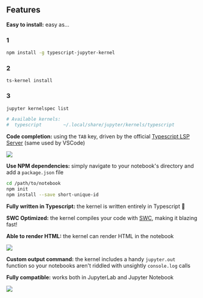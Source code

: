 ## Features

**Easy to install:** easy as...

### 1

```sh
npm install -g typescript-jupyter-kernel
```

### 2

```
ts-kernel install
```

### 3

```sh
jupyter kernelspec list

# Available kernels:
#  typescript        ~/.local/share/jupyter/kernels/typescript
```

**Code completion:** using the `TAB` key, driven by the official [Typescript LSP Server](https://github.com/typescript-language-server/typescript-language-server) (same used by VSCode)

![](https://raw.githubusercontent.com/simplyhexagonal/typescript-jupyter-kernel/assets/typescript-jupyter-kernel-code-completion.gif)

**Use NPM dependencies:** simply navigate to your notebook's directory and add a `package.json` file

```sh
cd /path/to/notebook
npm init
npm install --save short-unique-id
```

**Fully written in Typescript:** the kernel is written entirely in Typescript 🦾

**SWC Optimized:** the kernel compiles your code with [SWC](https://github.com/swc-project/swc), making it blazing fast!

**Able to render HTML:** the kernel can render HTML in the notebook

![](https://raw.githubusercontent.com/simplyhexagonal/typescript-jupyter-kernel/assets/typescript-jupyter-kernel-html-output.png)

**Custom output command:** the kernel includes a handy `jupyter.out` function so your notebooks
aren't riddled with unsightly `console.log` calls

**Fully compatible:** works both in JupyterLab and Jupyter Notebook

![](https://raw.githubusercontent.com/simplyhexagonal/typescript-jupyter-kernel/assets/typescript-jupyter-kernel-in-jupyter-lab.png)
